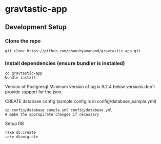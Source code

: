 # gravtastic-app



## Development Setup

### Clone the repo
```
git clone https://github.com/ghanshyamanand/gravtastic-app.git
```

### Install dependencies (ensure bundler is installed)
```
cd gravtastic-app
bundle install
```
Version of Postgresql
Minimum version of pg is 9.2.4 below versions don't provide support for the json.

CREATE database config (sample config is in config/database_sample.yml)
```
cp config/database_sample.yml config/database.yml
# make the appropirate changes if necessary
```
Setup DB
```
rake db:create
rake db:migrate
```
